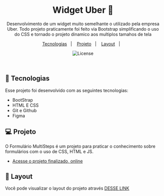 <h1 align="center"> Widget Uber 📱 </h1>

<p align="center">
Desenvolvimento de um widget muito semelhante o utilizado pela empresa Uber. Todo projeto praticamente foi feito via Bootstrap simplificando o uso do CSS e tornado o projeto dinamico aos multiplos tamahos de tela
 <br/>


<p align="center">
  <a href="#-tecnologias">Tecnologias</a>&nbsp;&nbsp;&nbsp;|&nbsp;&nbsp;&nbsp;
  <a href="#-projeto">Projeto</a>&nbsp;&nbsp;&nbsp;|&nbsp;&nbsp;&nbsp;
  <a href="#-layout">Layout</a>&nbsp;&nbsp;&nbsp;|&nbsp;&nbsp;&nbsp;
  
</p>

<p align="center">
  <img alt="License" src="./imgs/thumbnail.png">
</p>

<br>



## 🚀 Tecnologias

Esse projeto foi desenvolvido com as seguintes tecnologias:

- BootStrap
- HTML E CSS
- Git e Github
- Figma

## 💻 Projeto

O Formulário MultiSteps é um projeto para praticar o conhecimento sobre formulários com o uso de CSS, HTML e JS.
- [Acesse o projeto finalizado, online](https://p4peldebala.github.io/Bootstrap_Uber_Widget/)


## 🔖 Layout

Você pode visualizar o layout do projeto através [DESSE LINK](https://www.figma.com/file/HL9ZvpsvliYL3uYC4qYHlV/Widget-de-Transporte-•-Desafio-19-(Community)?node-id=401%3A4&mode=dev)